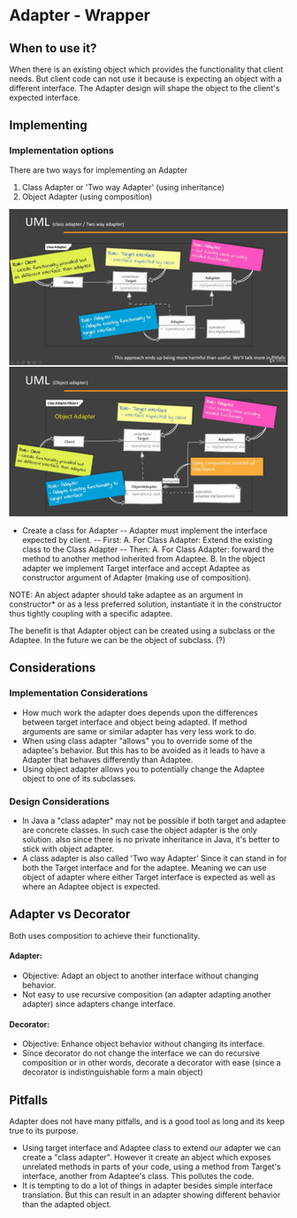 # Adapter - Wrapper

## When to use it?

When there is an existing object which provides the functionality that client needs. But client code can not use it because is expecting an object with a different interface. The Adapter design will shape the object to the client's expected interface.

## Implementing

### Implementation options

There are two ways for implementing an Adapter
1. Class Adapter or 'Two way Adapter' (using inheritance)
2. Object Adapter (using composition)

![adapterClassUml](./adapterClass-01.png)
![adapterObjectUml](./adapterObject-01.png)

- Create a class for Adapter
    -- Adapter must implement the interface expected by client.
    -- First:
    A. For Class Adapter: Extend the existing class to the Class Adapter
    -- Then:
    A. For Class Adapter: forward the method to another method inherited from Adaptee.
    B. In the object adapter we implement Target interface and accept Adaptee as constructor argument of Adapter (making use of composition).

NOTE: An abject adapter should take adaptee as an argument in constructor* or as a less preferred solution, instantiate it in the constructor thus tightly coupling with a specific adaptee.

The benefit is that Adapter object can be created using a subclass or the Adaptee. In the future we can be the object of subclass. (?)

## Considerations

### Implementation Considerations

- How much work the adapter does depends upon the differences between target interface and object being adapted. If method arguments are same or similar adapter has very less work to do.
- When using class adapter "allows" you to override some of the adaptee's behavior. But this has to be avoided as it leads to have a Adapter that behaves differently than Adaptee.
- Using object adapter allows you to potentially change the Adaptee object to one of its subclasses.

### Design Considerations

- In Java a "class adapter" may not be possible if both target and adaptee are concrete classes. In such case the object adapter is the only solution. also since there is no private inheritance in Java, it's better to stick with object adapter.
- A class adapter is also called 'Two way Adapter' Since it can stand in for both the Target interface and for the adaptee. Meaning we can use object of adapter where either Target interface is expected as well as where an Adaptee object is expected.

## Adapter vs Decorator 

Both uses composition to achieve their functionality.

#### Adapter:

- Objective: Adapt an object to another interface without changing behavior.
- Not easy to use recursive composition (an adapter adapting another adapter) since adapters change interface.

#### Decorator:

- Objective: Enhance object behavior without changing its interface.
- Since decorator do not change the interface we can do recursive composition or in other words, decorate a decorator with ease (since a decorator is indistinguishable form a main object)

## Pitfalls

Adapter does not have many pitfalls, and is a good tool as long and its keep true to its purpose.

- Using target interface and Adaptee class to extend our adapter we can create a "class adapter". However it create an abject which exposes unrelated methods in parts of your code, using a method from Target's interface, another from Adaptee's class. This pollutes the code.
- It is tempting to do a lot of things in adapter besides simple interface translation. But this can result in an adapter showing different behavior than the adapted object.